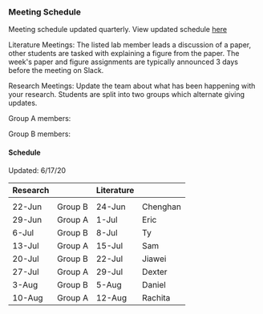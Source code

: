 ### Meeting Schedule

Meeting schedule updated quarterly. View updated schedule [here](https://ucdavis.app.box.com/notes/525192228480)

Literature Meetings: The listed lab member leads a discussion of a paper, other students are tasked with explaining a figure from the paper. The week's paper and figure assignments are typically announced 3 days before the meeting on Slack.

Research Meetings: Update the team about what has been happening with your research. Students are split into two groups which alternate giving updates.

Group A members:

Group B members: 

#### Schedule

Updated: 6/17/20


| Research |         | Literature |          |
|----------|---------|------------|----------|
|          |         |            |          |
| 22-Jun   | Group B | 24-Jun     | Chenghan |
| 29-Jun   | Group A | 1-Jul      | Eric     |
| 6-Jul    | Group B | 8-Jul      | Ty       |
| 13-Jul   | Group A | 15-Jul     | Sam      |
| 20-Jul   | Group B | 22-Jul     | Jiawei   |
| 27-Jul   | Group A | 29-Jul     | Dexter   |
| 3-Aug    | Group B | 5-Aug      | Daniel   |
| 10-Aug   | Group A | 12-Aug     | Rachita  |
